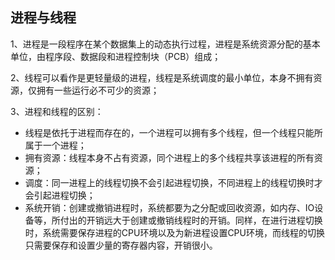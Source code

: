 ## 进程与线程

1、进程是一段程序在某个数据集上的动态执行过程，进程是系统资源分配的基本单位，由程序段、数据段和进程控制块（PCB）组成；

2、线程可以看作是更轻量级的进程，线程是系统调度的最小单位，本身不拥有资源，仅拥有一些运行必不可少的资源；

3、进程和线程的区别：

* 线程是依托于进程而存在的，一个进程可以拥有多个线程，但一个线程只能所属于一个进程；
* 拥有资源：线程本身不占有资源，同个进程上的多个线程共享该进程的所有资源；
* 调度：同一进程上的线程切换不会引起进程切换，不同进程上的线程切换时才会引起进程切换；
* 系统开销：创建或撤销进程时，系统都要为之分配或回收资源，如内存、IO设备等，所付出的开销远大于创建或撤销线程时的开销。同样，在进行进程切换时，系统需要保存进程的CPU环境以及为新进程设置CPU环境，而线程的切换只需要保存和设置少量的寄存器内容，开销很小。